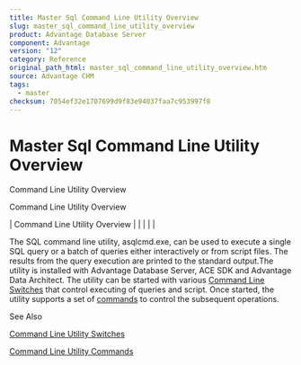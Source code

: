 ```yaml
---
title: Master Sql Command Line Utility Overview
slug: master_sql_command_line_utility_overview
product: Advantage Database Server
component: Advantage
version: "12"
category: Reference
original_path_html: master_sql_command_line_utility_overview.htm
source: Advantage CHM
tags:
  - master
checksum: 7054ef32e1707699d9f83e94037faa7c953997f8
---
```


# Master Sql Command Line Utility Overview

Command Line Utility Overview

Command Line Utility Overview

| Command Line Utility Overview |  |  |  |  |

The SQL command line utility, asqlcmd.exe, can be used to execute a single SQL query or a batch of queries either interactively or from script files. The results from the query execution are printed to the standard output.The utility is installed with Advantage Database Server, ACE SDK and Advantage Data Architect. The utility can be started with various [Command Line Switches](master_sql_command_line_switches.md) that control executing of queries and script. Once started, the utility supports a set of [commands](master_sql_command_line_supported_commands.md) to control the subsequent operations.

See Also

[Command Line Utility Switches](master_sql_command_line_switches.md)

[Command Line Utility Commands](master_sql_command_line_supported_commands.md)
